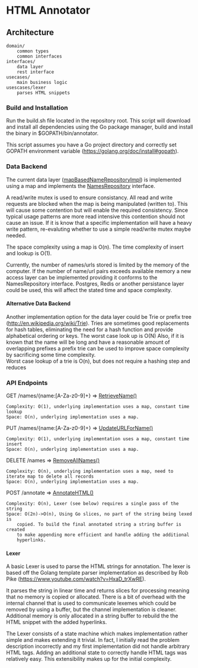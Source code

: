 HTML Annotator
=================================

## Architecture

	domain/
		common types
		common interfaces
	interfaces/
		data layer
		rest interface
	usecases/
		main business logic
	usescases/lexer 
		parses HTML snippets

### Build and Installation

Run the build.sh file located in the repository root.  This script will download and install
all dependencies using the Go package manager, build and install the binary in
$GOPATH/bin/annotator.

This script assumes you have a Go project directory and correctly set GOPATH environment
variable (https://golang.org/doc/install#gopath).

### Data Backend

The current data layer ([mapBasedNameRepositoryImpl](https://github.com/sjhitchner/annotator/blob/master/interfaces/db/db.go)) is implemented
using a map and implements the [NamesRepository](https://github.com/sjhitchner/annotator/blob/master/domain/common.go) interface.

A read/write mutex is used to ensure consistancy.  All read and write requests
are blocked when the map is being manipulated (written to).  This will cause
some contention but will enable the required consistency.  Since typical usage
patterns are more read intensive this contention should not cause an issue.  If 
it is know that a specific implementation will have a heavy write pattern,
re-evaluting whether to use a simple read/write mutex maybe needed.

The space complexity using a map is O(n).
The time complexity of insert and lookup is O(1).

Currently, the number of names/urls stored is limited by the memory of the computer.  If the number of name/url pairs exceeds available memory a new access layer can be implemented providing it conforms to the NamesRepository interface.  Postgres, Redis or another persistance layer could be used, this will affect the stated time and space complexity.


#### Alternative Data Backend

Another implementation option for the data layer could be Trie or prefix tree 
(http://en.wikipedia.org/wiki/Trie).  Tries are sometimes good replacements for
hash tables, eliminating the need for a hash function and provide alphabetical ordering
or keys.  The worst case look up is O(N)
Also, if it is known that the name will be long and have a reasonable amount
of overlapping prefixes a prefix trie  can
be used to improve space complexity by sacrificing some time complexity.  
Worst case lookup of a trie is O(n), but does not require a hashing step and reduces 


### API Endpoints

GET		/names/{name:[A-Za-z0-9]+} => [RetrieveName()](https://github.com/sjhitchner/annotator/blob/master/interfaces/rest/namesresource.go)
	
	Complexity: O(1), underlying implementation uses a map, constant time lookup
	Space: O(n), underlying implementation uses a map.


PUT		/names/{name:[A-Za-z0-9]+} => [UpdateURLForName()](https://github.com/sjhitchner/annotator/blob/master/interfaces/rest/namesresource.go)

	Complexity: O(1), underlying implementation uses a map, constant time insert
	Space: O(n), underlying implementation uses a map.


DELETE	/names  => [RemoveAllNames()](https://github.com/sjhitchner/annotator/blob/master/interfaces/rest/namesresource.go)

	Complexity: O(n), underlying implementation uses a map, need to iterate map to delete all records
	Space: O(n), underlying implementation uses a map.


POST	/annotate => [AnnotateHTML()](https://github.com/sjhitchner/annotator/blob/master/interfaces/rest/annotateresource.go)

	Complexity: O(n), Lexer (see below) requires a single pass of the string
	Space: O(2n)->O(n), Using Go slices, no part of the string being lexed is
		copied. To build the final annotated string a string buffer is created
		to make appending more efficient and handle adding the additional
		hyperlinks.


#### Lexer

A basic Lexer is used to parse the HTML strings for annotation.  The
lexer is based off the Golang template parser implementation as
described by Rob Pike (https://www.youtube.com/watch?v=HxaD_trXwRE).

It parses the string in linear time and returns slices for processing
meaning that no memory is copied or allocated. There is a bit of overhead
with the internal channel that is used to communicate lexemes which
could be removed by using a buffer, but the channel implementation is
cleaner.  Additional memory is only allocated in a string buffer to
rebuild the the HTML snippet with the added hyperlinks.

The Lexer consists of a state machine which makes implementation
rather simple and makes extending it trivial.  In fact, I
initially read the problem description incorrectly and my first
implementation did not handle arbitrary HTML tags.  Adding an
additional state to correctly handle HTML tags was relatively easy.
This extensibility makes up for the initial complexity.
